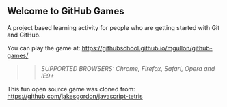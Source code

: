 ## Welcome to GitHub Games

A project based learning activity for people who are getting started with Git and GitHub.

You can play the game at: https://githubschool.github.io/mgullon/github-games/

>> _*SUPPORTED BROWSERS*: Chrome, Firefox, Safari, Opera and IE9+_

This fun open source game was cloned from: https://github.com/jakesgordon/javascript-tetris
